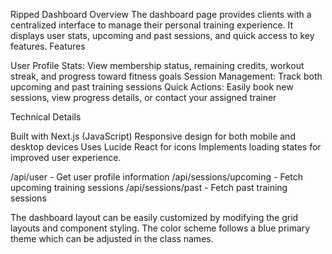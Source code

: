 Ripped Dashboard
Overview
The dashboard page provides clients with a centralized interface to manage their personal training experience. It displays user stats, upcoming and past sessions, and quick access to key features.
Features

User Profile Stats: View membership status, remaining credits, workout streak, and progress toward fitness goals
Session Management: Track both upcoming and past training sessions
Quick Actions: Easily book new sessions, view progress details, or contact your assigned trainer

Technical Details

Built with Next.js (JavaScript)
Responsive design for both mobile and desktop devices
Uses Lucide React for icons
Implements loading states for improved user experience.


/api/user - Get user profile information
/api/sessions/upcoming - Fetch upcoming training sessions
/api/sessions/past - Fetch past training sessions

The dashboard layout can be easily customized by modifying the grid layouts and component styling. The color scheme follows a blue primary theme which can be adjusted in the class names.